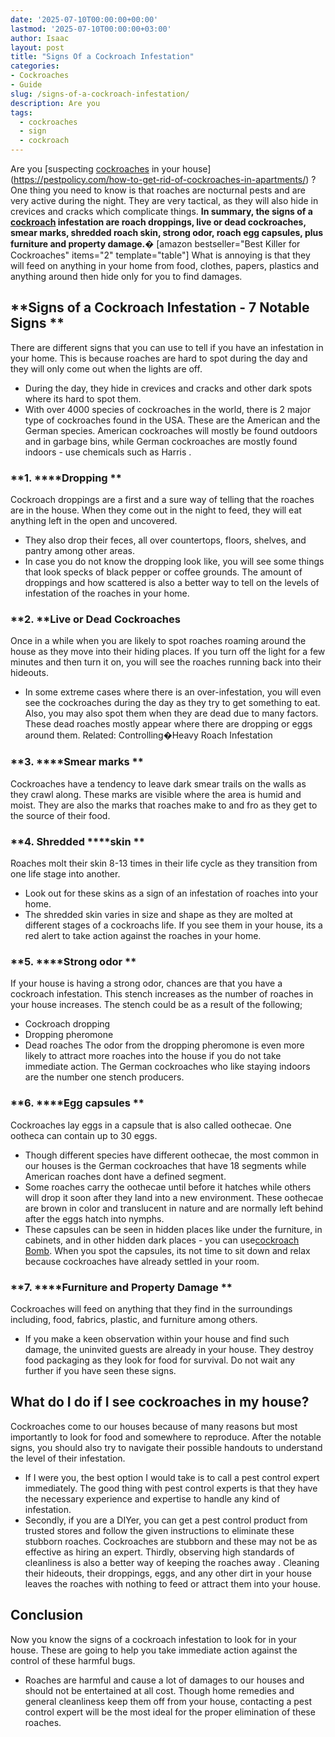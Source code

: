 ```yaml
---
date: '2025-07-10T00:00:00+00:00'
lastmod: '2025-07-10T00:00:00+03:00'
author: Isaac
layout: post
title: "Signs Of a Cockroach Infestation"
categories:
- Cockroaches
- Guide
slug: /signs-of-a-cockroach-infestation/
description: Are you
tags: 
  - cockroaches
  - sign
  - cockroach
---
```

Are you
[suspecting [cockroaches](/posts/cockroach-eggs/) in your house](https://pestpolicy.com/how-to-get-rid-of-cockroaches-in-apartments/)
? One thing you need to know is that roaches are nocturnal pests and are very active during the night.
They are very tactical, as they will also hide in crevices and cracks which complicate things.
**In summary, the signs of a [cockroach](/posts/cockroach-vs-palmetto-bug/) infestation are roach droppings, live or dead cockroaches, smear marks, shredded roach skin, strong odor, roach egg capsules, plus furniture and property damage.�**
[amazon bestseller="Best Killer for Cockroaches" items="2" template="table"]
What is annoying is that they will feed on anything in your home from food, clothes, papers, plastics and anything around then hide only for you to find damages.
## **Signs of a Cockroach Infestation - 7 Notable Signs **
There are different signs that you can use to tell if you have an infestation in your home. This is because roaches are hard to spot during the day and they will only come out when the lights are off.
- During the day, they hide in crevices and cracks and other dark spots where its hard to spot them.
- With over 4000 species of cockroaches in the world, there is 2 major type of cockroaches found in the USA. These are the American and the German species.
American cockroaches will mostly be found outdoors and in garbage bins, while German cockroaches are mostly found indoors -
use chemicals such as Harris
.
### **1. ****Dropping **
Cockroach droppings are a first and a sure way of telling that the roaches are in the house. When they come out in the night to feed, they will eat anything left in the open and uncovered.
- They also drop their feces, all over countertops, floors, shelves, and pantry among other areas.
- In case you do not know the dropping look like, you will see some things that look specks of black pepper or coffee grounds.
The amount of droppings and how scattered is also a better way to tell on the levels of infestation of the roaches in your home.
### **2. ****Live or Dead Cockroaches**
Once in a while when you are likely to spot roaches roaming around the house as they move into their hiding places. If you turn off the light for a few minutes and then turn it on, you will see the roaches running back into their hideouts.
- In some extreme cases where there is an over-infestation, you will even see the cockroaches during the day as they try to get something to eat.
Also, you may also spot them when they are dead due to many factors. These dead roaches mostly appear where there are dropping or eggs around them.
Related:
Controlling�Heavy Roach Infestation
### **3. ****Smear marks **
Cockroaches have a tendency to leave dark smear trails on the walls as they crawl along.
These marks are visible where the area is humid and moist. They are also the marks that roaches make to and fro as they get to the source of their food.
### **4. Shredded ****skin **
Roaches molt their skin 8-13 times in their life cycle as they transition from one life stage into another.
- Look out for these skins as a sign of an infestation of roaches into your home.
- The shredded skin varies in size and shape as they are molted at different stages of a cockroachs life.
If you see them in your house,
its a red alert
to take action against the roaches in your home.
### **5. ****Strong odor **
If your house is having a strong odor, chances are that you have a cockroach infestation. This stench increases as the number of roaches in your house increases. The stench could be as a result of the following;
- Cockroach dropping
- Dropping pheromone
- Dead roaches
The odor from the dropping pheromone is even more likely to attract more roaches into the house if you do not take immediate action.
The German cockroaches who like staying indoors are the number one stench producers.
### **6. ****Egg capsules **
Cockroaches lay eggs in a capsule that is also called oothecae. One ootheca can contain up to 30 eggs.
- Though different species have different oothecae, the most common in our houses is the German cockroaches that have 18 segments while American roaches dont have a defined segment.
- Some roaches carry the oothecae until before it hatches while others will drop it soon after they land into a new environment.
These oothecae are brown in color and translucent in nature and are normally left behind after the eggs hatch into nymphs.
- These capsules can be seen in hidden places like under the furniture, in cabinets, and in other hidden dark places - you can use[cockroach Bomb](https://pestpolicy.com/when-to-use-a-cockroach-bomb/).
When you spot the capsules, its not time to sit down and relax because cockroaches have already settled in your room.
### **7. ****Furniture and Property Damage **
Cockroaches will feed on anything that they find in the surroundings including, food, fabrics, plastic, and furniture among others.
- If you make a keen observation within your house and find such damage, the uninvited guests are already in your house.
They destroy food packaging as they look for food for survival. Do not wait any further if you have seen these signs.
## **What do I do if I see cockroaches in my house?**
Cockroaches come to our houses because of many reasons but most importantly to look for food and somewhere to reproduce.
After the notable signs, you should also try to navigate their possible handouts to understand the level of their infestation.
- If I were you, the best option I would take is to call a pest control expert immediately. The good thing with pest control experts is that they have the necessary experience and expertise to handle any kind of infestation.
- Secondly, if you are a DIYer, you can get a pest control product from trusted stores and follow the given instructions to eliminate these stubborn roaches. Cockroaches are stubborn and these may not be as effective as hiring an expert.
Thirdly, observing high standards of cleanliness is also a better way of
keeping the roaches away
.
Cleaning their hideouts, their droppings, eggs, and any other dirt in your house leaves the roaches with nothing to feed or attract them into your house.
## **Conclusion**
Now you know the signs of a cockroach infestation to look for in your house. These are going to help you take
immediate action against the control
of these harmful bugs.
- Roaches are harmful and cause a lot of damages to our houses and should not be entertained at all cost.
Though home remedies and general cleanliness keep them off from your house, contacting a pest control expert will be the most ideal for the proper elimination of these roaches.
